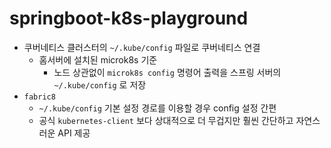 # springboot-k8s-playground

- 쿠버네티스 클러스터의 `~/.kube/config` 파일로 쿠버네티스 연결
  - 홈서버에 설치된 microk8s 기준 
    - 노드 상관없이 `microk8s config` 명령어 출력을 스프링 서버의 `~/.kube/config` 로 저장
- `fabric8`
  - `~/.kube/config` 기본 설정 경로를 이용할 경우 config 설정 간편
  - 공식 `kubernetes-client` 보다 상대적으로 더 무겁지만 훨씬 간단하고 자연스러운 API 제공